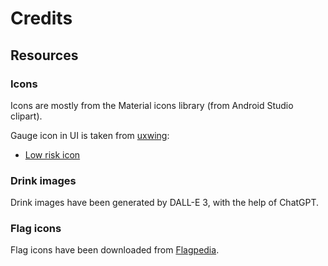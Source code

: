 # Credits

## Resources

### Icons

Icons are mostly from the Material icons library (from Android Studio clipart).

Gauge icon in UI is taken from [uxwing](https://uxwing.com/low-risk-icon/):

- [Low risk icon](https://uxwing.com/low-risk-icon/)

### Drink images

Drink images have been generated by DALL-E 3, with the help of ChatGPT.

### Flag icons

Flag icons have been downloaded from [Flagpedia](https://flagpedia.net).
